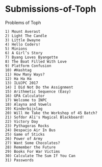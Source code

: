 # Submissions-of-Toph

Problems of Toph

    1) Mount Averast
    2) Light The Candle
    3) Little Dwayne
    4) Hello Coders!
    5) Minions
    6) A Girl’s Story
    7) Byang Loves Byangette
    8) The Boat Filled With Love
    9) Platform Confusion
    10) #Hashtag
    11) How Many Ways?
    12) Ha Ha Ha
    13) ILUJPC 2017
    14) I Did Not Do the Assignment
    15) Arithmetic Sequence (Easy)
    16) GPA Calculator
    17) Welcome to INPC
    18) Alayna and Vowels
    19) Kinderbijslag
    20) Will He Take the Workshop of 45 Batch?
    21) Sofdor Ali's Magical Blackboard!
    22) Victory Day
    23) Pythagoras Rocks
    24) Despacio Air In Bus
    25) Game of Sticks
    26) Power of Army
    27) Want Some Chocolates?
    28) Remember the Future
    29) Books For War Victims
    30) Calculate The Sum If You Can
    31) Passwords
